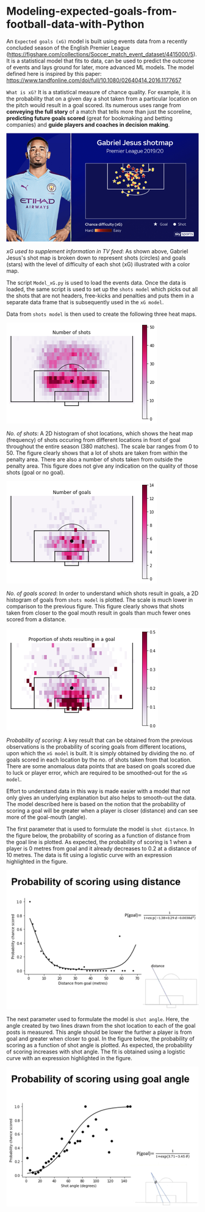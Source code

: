 # Modeling-expected-goals-from-football-data-with-Python

An `Expected goals (xG)` model is built using events data from a recently concluded season of the English Premier League (https://figshare.com/collections/Soccer_match_event_dataset/4415000/5). It is a statistical model that fits to data, can be used to predict the outcome of events and lays ground for later, more advanced ML models. The model defined here is inspired by this paper: https://www.tandfonline.com/doi/full/10.1080/02640414.2016.1177657

`What is xG?`
It is a statistical measure of chance quality. For example, it is the probability that on a given day a shot taken from a particular location on the pitch would result in a goal scored. Its numerous uses range from **conveying the full story** of a match that tells more than just the scoreline, **predicting future goals scored** (great for bookmaking and betting companies) and **guide players and coaches in decision making**.

![rawdata](Outputs/xG.png)

*xG used to supplement information in TV feed*: As shown above, Gabriel Jesus's shot map is broken down to represent shots (circles) and goals (stars) with the level of difficulty of each shot (xG) illustrated with a color map. 

The script `Model_xG.py` is used to load the events data. Once the data is loaded, the same script is used to set up the `shots model` which picks out all the shots that are not headers, free-kicks and penalties and puts them in a separate data frame that is subsequently used in the `xG model`. 

Data from `shots model` is then used to create the following three heat maps.

![rawdata](Outputs/Figure_29.png)

*No. of shots*: A 2D histogram of shot locations, which shows the heat map (frequency) of shots occuring from different locations in front of goal throughout the entire season (380 matches). The scale bar ranges from 0 to 50. The figure clearly shows that a lot of shots are taken from within the penalty area. There are also a number of shots taken from outside the penalty area. This figure does not give any indication on the quality of those shots (goal or no goal).  

![rawdata](Outputs/Figure_30.png)

*No. of goals scored*: In order to understand which shots result in goals, a 2D histogram of goals from `shots model` is plotted. The scale is much lower in comparison to the previous figure. This figure clearly shows that shots taken from closer to the goal mouth result in goals than much fewer ones scored from a distance. 

![rawdata](Outputs/Figure_31.png)

*Probability of scoring*: A key result that can be obtained from the previous observations is the probability of scoring goals from different locations, upon which the `xG model` is built. It is simply obtained by dividing the no. of goals scored in each location by the no. of shots taken from that location. There are some anomalous data points that are based on goals scored due to luck or player error, which are required to be smoothed-out for the `xG model`.

Effort to understand data in this way is made easier with a model that not only gives an underlying explanation but also helps to smooth-out the data. The model described here is based on the notion that the probability of scoring a goal will be greater when a player is closer (distance) and can see more of the goal-mouth (angle). 

The first parameter that is used to formulate the model is `shot distance`. In the figure below, the probability of scoring as a function of distance from the goal line is plotted. As expected, the probability of scoring is 1 when a player is 0 metres from goal and it already decreases to 0.2 at a distance of 10 metres. The data is fit using a logistic curve with an expression highlighted in the figure. 

![rawdata](Outputs/distance.png)

The next parameter used to formulate the model is `shot angle`. Here, the angle created by two lines drawn from the shot location to each of the goal posts is measured. This angle should be lower the further a player is from goal and greater when closer to goal. In the figure below, the probability of scoring as a function of shot angle is plotted. As expected, the probability of scoring increases with shot angle. The fit is obtained using a logistic curve with an expression highlighted in the figure. 

![rawdata](Outputs/angle.png)
